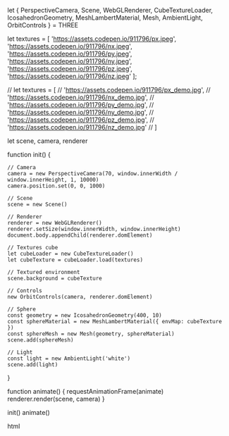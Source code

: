 let { PerspectiveCamera, Scene, WebGLRenderer, CubeTextureLoader, IcosahedronGeometry, MeshLambertMaterial, Mesh, AmbientLight, OrbitControls } = THREE

let textures = [
    'https://assets.codepen.io/911796/px.jpeg',
    'https://assets.codepen.io/911796/nx.jpeg',
    'https://assets.codepen.io/911796/py.jpeg',
    'https://assets.codepen.io/911796/ny.jpeg',
    'https://assets.codepen.io/911796/pz.jpeg',
    'https://assets.codepen.io/911796/nz.jpeg'
];

// let textures = [
//     'https://assets.codepen.io/911796/px_demo.jpg',
//     'https://assets.codepen.io/911796/nx_demo.jpg',
//     'https://assets.codepen.io/911796/py_demo.jpg',
//     'https://assets.codepen.io/911796/ny_demo.jpg',
//     'https://assets.codepen.io/911796/pz_demo.jpg',
//     'https://assets.codepen.io/911796/nz_demo.jpg'
// ]

let scene, camera, renderer

function init() {

    // Camera
    camera = new PerspectiveCamera(70, window.innerWidth / window.innerHeight, 1, 10000)
    camera.position.set(0, 0, 1000)

    // Scene
    scene = new Scene()

    // Renderer
    renderer = new WebGLRenderer()
    renderer.setSize(window.innerWidth, window.innerHeight)
    document.body.appendChild(renderer.domElement)

    // Textures cube
    let cubeLoader = new CubeTextureLoader()
    let cubeTexture = cubeLoader.load(textures)

    // Textured environment
    scene.background = cubeTexture

    // Controls
    new OrbitControls(camera, renderer.domElement)

    // Sphere
    const geometry = new IcosahedronGeometry(400, 10)
    const sphereMaterial = new MeshLambertMaterial({ envMap: cubeTexture })
    const sphereMesh = new Mesh(geometry, sphereMaterial)
    scene.add(sphereMesh)

    // Light
    const light = new AmbientLight('white')
    scene.add(light)

}

function animate() {
    requestAnimationFrame(animate)
    renderer.render(scene, camera)
}

init()
animate()






















html 




<!DOCTYPE html>
<html lang="en">

<head>
    <title>Garaje Code Pills | Three.js environment maps</title>
    <meta charset="utf-8">
    <meta name="viewport" content="width=device-width, user-scalable=no, minimum-scale=1.0, maximum-scale=1.0">
    <link rel="stylesheet" href="css/style.css">
</head>

<body>
    <script src="https://cdnjs.cloudflare.com/ajax/libs/three.js/r128/three.min.js"></script>
    <script src="https://s3-us-west-2.amazonaws.com/s.cdpn.io/240474/OrbitControls.js"></script>
    <script src="js/script.js"></script>
</body>

</html>